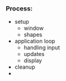 ### Process:
- setup
    - window
    - shapes
- application loop
    - handling input
    - updates
    - display
- cleanup
-